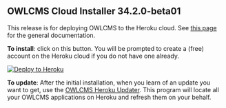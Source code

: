 ## OWLCMS Cloud Installer 34.2.0-beta01

This release is for deploying OWLCMS to the Heroku cloud.  See [this page](https://${env.REPO_OWNER}.github.io/${env.O_REPO_NAME}/#/index) for the general documentation.

**To install**: click on this button.  You will be prompted to create a (free) account on the Heroku cloud if you do not have one already.

[![Deploy to Heroku](https://www.herokucdn.com/deploy/button.png)](https://heroku.com/deploy?template=https://github.com/${env.REPO_OWNER}/${env.H_REPO_NAME}/tree/34.2.0-beta01)

**To update**: After the initial installation, when you learn of an update you want to get, use the [OWLCMS Heroku Updater](https://github.com/owlcms/owlcms4-heroku-updater).  This program will locate all your OWLCMS applications on Heroku and refresh them on your behalf.